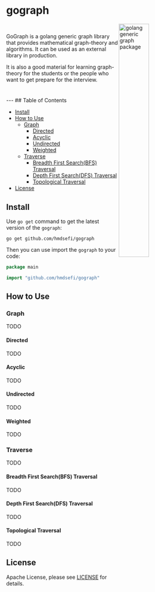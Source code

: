 # gograph
<img alt="golang generic graph package" src="https://user-images.githubusercontent.com/11541936/221823924-358994d2-44ff-4236-bbc8-b404de62293e.png" style="width:40%" align="right" title="gograph"/>

<p style="width:60%;padding-top:5%">GoGraph is a golang generic graph library that provides mathematical graph-theory and algorithms. It can be used as an external library in production. 

It is also a good material for learning graph-theory for the students or the people who want to get prepare for the interview.</p>


<p style="width:60%;padding-top:10px"></p>
---
## Table of Contents

* [Install](#Install)
* [How to Use](#How-to-Use)
    * [Graph](#Graph)
        * [Directed](#Directed)
        * [Acyclic](#Acyclic)
        * [Undirected](#Undirected)
        * [Weighted](#Weighted)
    * [Traverse](#Traverse)
        * [Breadth First Search(BFS) Traversal](#Breadth-First-Search(BFS)-Traversal)
        * [Depth First Search(DFS) Traversal](#Depth-First-Search(BFS)-Traversal)
        * [Topological Traversal](#Topological-Traversal)
* [License](#License)

## Install
Use `go get` command to get the latest version of the `gograph`:
```shell
go get github.com/hmdsefi/gograph
```

Then you can use import the `gograph` to your code:
```go
package main

import "github.com/hmdsefi/gograph"
```

## How to Use

### Graph
TODO


#### Directed
TODO

#### Acyclic
TODO

#### Undirected
TODO

#### Weighted
TODO

### Traverse
TODO

#### Breadth First Search(BFS) Traversal
TODO

#### Depth First Search(DFS) Traversal
TODO

#### Topological Traversal
TODO

## License

Apache License, please see [LICENSE](https://github.com/hmdsefi/gograph/blob/master/LICENSE) for details.